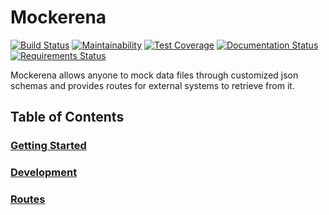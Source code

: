 Mockerena
=========
[![Build Status](https://travis-ci.org/jlane9/mockerena.svg?branch=master)](https://travis-ci.org/jlane9/mockerena)
[![Maintainability](https://api.codeclimate.com/v1/badges/e2ba8628f5a30a4a1fc8/maintainability)](https://codeclimate.com/github/jlane9/mockerena/maintainability)
[![Test Coverage](https://api.codeclimate.com/v1/badges/e2ba8628f5a30a4a1fc8/test_coverage)](https://codeclimate.com/github/jlane9/mockerena/test_coverage)
[![Documentation Status](https://readthedocs.org/projects/mockerena/badge/?version=latest)](https://mockerena.readthedocs.io/en/latest/?badge=latest)
[![Requirements Status](https://requires.io/github/jlane9/mockerena/requirements.svg?branch=master)](https://requires.io/github/jlane9/mockerena/requirements/?branch=master)

Mockerena allows anyone to mock data files through customized json
schemas and provides routes for external systems to retrieve from it.

## Table of Contents

### [Getting Started](https://github.com/FanThreeSixty/mockerena/blob/master/docs/install.rst)

### [Development](https://github.com/FanThreeSixty/mockerena/blob/master/docs/development.rst)

### [Routes](https://github.com/FanThreeSixty/mockerena/blob/master/docs/routes.rst)
